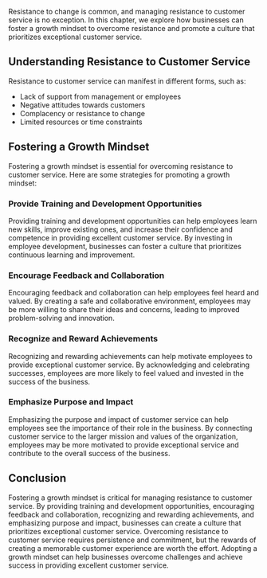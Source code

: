 
Resistance to change is common, and managing resistance to customer service is no exception. In this chapter, we explore how businesses can foster a growth mindset to overcome resistance and promote a culture that prioritizes exceptional customer service.

Understanding Resistance to Customer Service
--------------------------------------------

Resistance to customer service can manifest in different forms, such as:

* Lack of support from management or employees
* Negative attitudes towards customers
* Complacency or resistance to change
* Limited resources or time constraints

Fostering a Growth Mindset
--------------------------

Fostering a growth mindset is essential for overcoming resistance to customer service. Here are some strategies for promoting a growth mindset:

### Provide Training and Development Opportunities

Providing training and development opportunities can help employees learn new skills, improve existing ones, and increase their confidence and competence in providing excellent customer service. By investing in employee development, businesses can foster a culture that prioritizes continuous learning and improvement.

### Encourage Feedback and Collaboration

Encouraging feedback and collaboration can help employees feel heard and valued. By creating a safe and collaborative environment, employees may be more willing to share their ideas and concerns, leading to improved problem-solving and innovation.

### Recognize and Reward Achievements

Recognizing and rewarding achievements can help motivate employees to provide exceptional customer service. By acknowledging and celebrating successes, employees are more likely to feel valued and invested in the success of the business.

### Emphasize Purpose and Impact

Emphasizing the purpose and impact of customer service can help employees see the importance of their role in the business. By connecting customer service to the larger mission and values of the organization, employees may be more motivated to provide exceptional service and contribute to the overall success of the business.

Conclusion
----------

Fostering a growth mindset is critical for managing resistance to customer service. By providing training and development opportunities, encouraging feedback and collaboration, recognizing and rewarding achievements, and emphasizing purpose and impact, businesses can create a culture that prioritizes exceptional customer service. Overcoming resistance to customer service requires persistence and commitment, but the rewards of creating a memorable customer experience are worth the effort. Adopting a growth mindset can help businesses overcome challenges and achieve success in providing excellent customer service.
